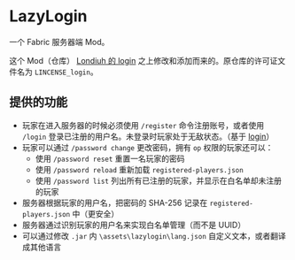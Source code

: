 # LazyLogin

一个 Fabric 服务器端 Mod。

这个 Mod（仓库） [Londiuh 的 login](https://github.com/Londiuh/login) 之上修改和添加而来的。原仓库的许可证文件名为 `LINCENSE_login`。

## 提供的功能

- 玩家在进入服务器的时候必须使用 `/register` 命令注册账号，或者使用 `/login` 登录已注册的用户名。未登录时玩家处于无敌状态。（基于 [login](https://github.com/Londiuh/login)）
- 玩家可以通过 `/password change` 更改密码，拥有 `op` 权限的玩家还可以：
  - 使用 `/password reset` 重置一名玩家的密码
  - 使用 `/password reload` 重新加载 `registered-players.json`
  - 使用 `/password list` 列出所有已注册的玩家，并显示在白名单却未注册的玩家
- 服务器根据玩家的用户名，把密码的 SHA-256 记录在 `registered-players.json` 中（更安全）
- 服务器通过识别玩家的用户名来实现白名单管理（而不是 UUID）
- 可以通过修改 `.jar` 内 `\assets\lazylogin\lang.json` 自定义文本，或者翻译成其他语言
